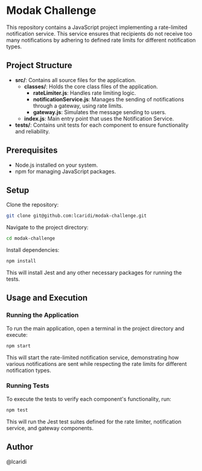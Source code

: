 # Modak Challenge

This repository contains a JavaScript project implementing a rate-limited notification service. This service ensures that recipients do not receive too many notifications by adhering to defined rate limits for different notification types.

## Project Structure

- **src/**: Contains all source files for the application.
  - **classes/**: Holds the core class files of the application.
    - **rateLimiter.js**: Handles rate limiting logic.
    - **notificationService.js**: Manages the sending of notifications through a gateway, using rate limits.
    - **gateway.js**: Simulates the message sending to users.
  - **index.js**: Main entry point that uses the Notification Service.
- **tests/**: Contains unit tests for each component to ensure functionality and reliability.

## Prerequisites

- Node.js installed on your system.
- npm for managing JavaScript packages.

## Setup

Clone the repository:

```bash
git clone git@github.com:lcaridi/modak-challenge.git
```

Navigate to the project directory:

```bash
cd modak-challenge
```

Install dependencies:

```bash
npm install
```

This will install Jest and any other necessary packages for running the tests.

## Usage and Execution

### Running the Application

To run the main application, open a terminal in the project directory and execute:

```bash
npm start
```

This will start the rate-limited notification service, demonstrating how various notifications are sent while respecting the rate limits for different notification types.

### Running Tests

To execute the tests to verify each component's functionality, run:

```bash
npm test
```

This will run the Jest test suites defined for the rate limiter, notification service, and gateway components.

## Author

@lcaridi
